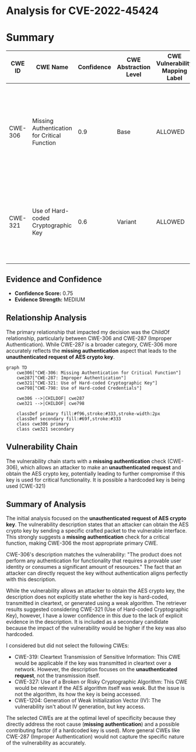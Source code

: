 # Analysis for CVE-2022-45424

# Summary
| CWE ID | CWE Name | Confidence | CWE Abstraction Level | CWE Vulnerability Mapping Label | CWE-Vulnerability Mapping Notes |
|---|---|---|---|---|---|
| CWE-306 | Missing Authentication for Critical Function | 0.9 | Base | ALLOWED | The product does not perform any authentication for functionality that requires a provable user identity or consumes a significant amount of resources. |
| CWE-321 | Use of Hard-coded Cryptographic Key | 0.6 | Variant | ALLOWED | The use of a hard-coded cryptographic key significantly increases the possibility that encrypted data may be recovered. |

## Evidence and Confidence

*   **Confidence Score:** 0.75
*   **Evidence Strength:** MEDIUM

## Relationship Analysis
The primary relationship that impacted my decision was the ChildOf relationship, particularly between CWE-306 and CWE-287 (Improper Authentication). While CWE-287 is a broader category, CWE-306 more accurately reflects the **missing authentication** aspect that leads to the **unauthenticated request of AES crypto key**.

```mermaid
graph TD
    cwe306["CWE-306: Missing Authentication for Critical Function"]
    cwe287["CWE-287: Improper Authentication"]
    cwe321["CWE-321: Use of Hard-coded Cryptographic Key"]
    cwe798["CWE-798: Use of Hard-coded Credentials"]
    
    cwe306 -->|CHILDOF| cwe287
    cwe321 -->|CHILDOF| cwe798

    classDef primary fill:#f96,stroke:#333,stroke-width:2px
    classDef secondary fill:#69f,stroke:#333
    class cwe306 primary
    class cwe321 secondary
```

## Vulnerability Chain
The vulnerability chain starts with a **missing authentication** check (CWE-306), which allows an attacker to make an **unauthenticated request** and obtain the AES crypto key, potentially leading to further compromise if this key is used for critical functionality. It is possible a hardcoded key is being used (CWE-321)

## Summary of Analysis
The initial analysis focused on the **unauthenticated request of AES crypto key**. The vulnerability description states that an attacker can obtain the AES crypto key by sending a specific crafted packet to the vulnerable interface. This strongly suggests a **missing authentication** check for a critical function, making CWE-306 the most appropriate primary CWE.

CWE-306's description matches the vulnerability: "The product does not perform any authentication for functionality that requires a provable user identity or consumes a significant amount of resources." The fact that an attacker can directly request the key without authentication aligns perfectly with this description.

While the vulnerability allows an attacker to obtain the AES crypto key, the description does not explicitly state whether the key is hard-coded, transmitted in cleartext, or generated using a weak algorithm. The retriever results suggested considering CWE-321 (Use of Hard-coded Cryptographic Key), however, I have a lower confidence in this due to the lack of explicit evidence in the description. It is included as a secondary candidate because the impact of the vulnerability would be higher if the key was also hardcoded.

I considered but did not select the following CWEs:

*   CWE-319: Cleartext Transmission of Sensitive Information: This CWE would be applicable if the key was transmitted in cleartext over a network. However, the description focuses on the **unauthenticated request**, not the transmission itself.
*   CWE-327: Use of a Broken or Risky Cryptographic Algorithm: This CWE would be relevant if the AES algorithm itself was weak. But the issue is not the algorithm, its how the key is being accessed.
*   CWE-1204: Generation of Weak Initialization Vector (IV): The vulnerability isn't about IV generation, but key access.

The selected CWEs are at the optimal level of specificity because they directly address the root cause (**missing authentication**) and a possible contributing factor (if a hardcoded key is used). More general CWEs like CWE-287 (Improper Authentication) would not capture the specific nature of the vulnerability as accurately.